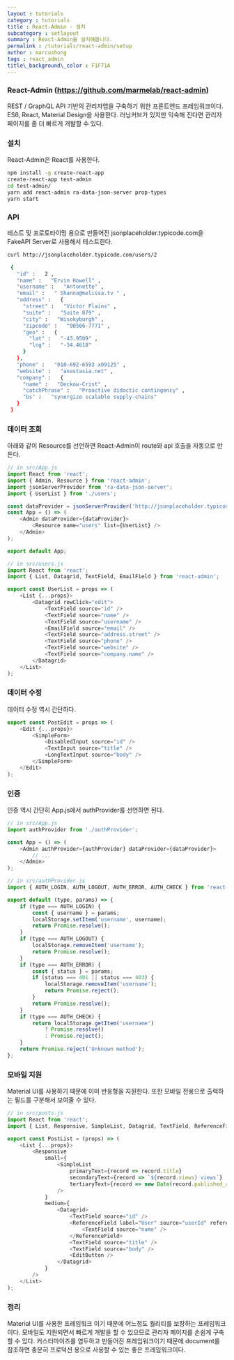 ```yaml
---
layout : tutorials
category : tutorials
title : React-Admin - 설치
subcategory : setlayout
summary : React-Admin을 설치해봅니다.
permalink : /tutorials/react-admin/setup
author : marcushong
tags : react_admin
title\_background\_color : F1F71A
---
```


### React-Admin (https://github.com/marmelab/react-admin)
REST / GraphQL API 기반의 관리자앱을 구축하기 위한 프론트엔드 프레임워크이다.
ES6, React, Material Design을 사용한다.
러닝커브가 있지만 익숙해 진다면 관리자페이지를 좀 더 빠르게 개발할 수 있다.

### 설치
React-Admin은 React를 사용한다. 

```sh
npm install -g create-react-app
create-react-app test-admin
cd test-admin/
yarn add react-admin ra-data-json-server prop-types
yarn start
```

### API
테스트 및 프로토타이밍 용으로 만들어진 jsonplaceholder.typicode.com을 FakeAPI Server로 사용해서 테스트한다.

```sh
curl http://jsonplaceholder.typicode.com/users/2

 { 
   "id" :   2 , 
   "name" :   "Ervin Howell" , 
   "username" :   "Antonette" , 
   "email" :   " Shanna@melissa.tv " , 
   "address" :   { 
     "street" :   "Victor Plains" , 
     "suite" :   "Suite 879" , 
     "city" :   "Wisokyburgh" , 
     "zipcode" :   "90566-7771" , 
     "geo" :   { 
       "lat" :   "-43.9509" , 
       "lng" :   "-34.4618" 
     } 
   }, 
   "phone" :   "010-692-6593 x09125" , 
   "website" :   "anastasia.net" , 
   "company" :   { 
     "name" :   "Deckow-Crist" , 
     "catchPhrase" :   "Proactive didactic contingency" , 
     "bs" :   "synergize scalable supply-chains" 
   } 
 } 
```

### 데이터 조회
아래와 같이 Resource를 선언하면 React-Admin이 route와 api 호출을 자동으로 만든다.

```js
// in src/App.js
import React from 'react';
import { Admin, Resource } from 'react-admin';
import jsonServerProvider from 'ra-data-json-server';
import { UserList } from './users';

const dataProvider = jsonServerProvider('http://jsonplaceholder.typicode.com');
const App = () => (
    <Admin dataProvider={dataProvider}>
        <Resource name="users" list={UserList} />
    </Admin>
);

export default App;
```

```js
// in src/users.js
import React from 'react';
import { List, Datagrid, TextField, EmailField } from 'react-admin';

export const UserList = props => (
    <List {...props}>
        <Datagrid rowClick="edit">
            <TextField source="id" />
            <TextField source="name" />
            <TextField source="username" />
            <EmailField source="email" />
            <TextField source="address.street" />
            <TextField source="phone" />
            <TextField source="website" />
            <TextField source="company.name" />
        </Datagrid>
    </List>
);
```

### 데이터 수정
데이터 수정 역시 간단하다.

```js
export const PostEdit = props => (
    <Edit {...props}>
        <SimpleForm>
            <DisabledInput source="id" />
            <TextInput source="title" />
            <LongTextInput source="body" />
        </SimpleForm>
    </Edit>
);
```

### 인증
인증 역시 간단히 App.js에서 authProvider를 선언하면 된다.

```js
// in src/App.js
import authProvider from './authProvider';

const App = () => (
    <Admin authProvider={authProvider} dataProvider={dataProvider}>
        // ...
    </Admin>
);
```

```js
// in src/authProvider.js
import { AUTH_LOGIN, AUTH_LOGOUT, AUTH_ERROR, AUTH_CHECK } from 'react-admin';

export default (type, params) => {
    if (type === AUTH_LOGIN) {
        const { username } = params;
        localStorage.setItem('username', username);
        return Promise.resolve();
    }
    if (type === AUTH_LOGOUT) {
        localStorage.removeItem('username');
        return Promise.resolve();
    }
    if (type === AUTH_ERROR) {
        const { status } = params;
        if (status === 401 || status === 403) {
            localStorage.removeItem('username');
            return Promise.reject();
        }
        return Promise.resolve();
    }
    if (type === AUTH_CHECK) {
        return localStorage.getItem('username')
            ? Promise.resolve()
            : Promise.reject();
    }
    return Promise.reject('Unknown method');
};
```

### 모바일 지원
Material UI를 사용하기 때문에 이미 반응형을 지원한다. 
또한 모바일 전용으로 출력하는 필드를 구분해서 보여줄 수 있다.

```js
// in src/posts.js
import React from 'react';
import { List, Responsive, SimpleList, Datagrid, TextField, ReferenceField, EditButton } from 'react-admin';

export const PostList = (props) => (
    <List {...props}>
        <Responsive
            small={
                <SimpleList
                    primaryText={record => record.title}
                    secondaryText={record => `${record.views} views`}
                    tertiaryText={record => new Date(record.published_at).toLocaleDateString()}
                />
            }
            medium={
                <Datagrid>
                    <TextField source="id" />
                    <ReferenceField label="User" source="userId" reference="users">
                        <TextField source="name" />
                    </ReferenceField>
                    <TextField source="title" />
                    <TextField source="body" />
                    <EditButton />
                </Datagrid>
            }
        />
    </List>
);
```

### 정리
Material UI를 사용한 프레임워크 이기 때문에 어느정도 퀄리티를 보장하는 프레임워크이다.
모바일도 지원되면서 빠르게 개발을 할 수 있으므로 관리자 페이지를 손쉽게 구축할 수 있다.
커스터마이즈를 염두하고 만들어진 프레임워크이기 때문에 document를 참조하면 충분히 프로덕션 용으로 사용할 수 있는 좋은 프레임워크이다.